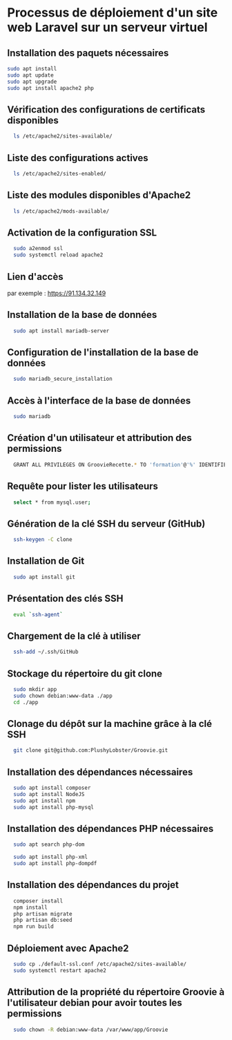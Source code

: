 # Processus de déploiement d'un site web Laravel sur un serveur virtuel

## Installation des paquets nécessaires
```bash
sudo apt install
sudo apt update
sudo apt upgrade
sudo apt install apache2 php
```

## Vérification des configurations de certificats disponibles
```bash
  ls /etc/apache2/sites-available/
```

## Liste des configurations actives

```bash
  ls /etc/apache2/sites-enabled/
```

## Liste des modules disponibles d'Apache2

```bash
  ls /etc/apache2/mods-available/
```

## Activation de la configuration SSL

```bash
  sudo a2enmod ssl
  sudo systemctl reload apache2
```

## Lien d'accès
par exemple : https://91.134.32.149

## Installation de la base de données
```bash
  sudo apt install mariadb-server
```

## Configuration de l'installation de la base de données
```bash
  sudo mariadb_secure_installation
```

## Accès à l'interface de la base de données
```bash
  sudo mariadb 
```
## Création d'un utilisateur et attribution des permissions
```bash
  GRANT ALL PRIVILEGES ON GroovieRecette.* TO 'formation'@'%' IDENTIFIED BY '';
```
## Requête pour lister les utilisateurs
```bash
  select * from mysql.user;
```

## Génération de la clé SSH du serveur (GitHub)
```bash
  ssh-keygen -C clone
```

## Installation de Git
```bash
  sudo apt install git
```

## Présentation des clés SSH
```bash
  eval `ssh-agent`
```

## Chargement de la clé à utiliser
```bash
  ssh-add ~/.ssh/GitHub
```
## Stockage du répertoire du git clone
```bash
  sudo mkdir app
  sudo chown debian:www-data ./app
  cd ./app
```
## Clonage du dépôt sur la machine grâce à la clé SSH
```bash
  git clone git@github.com:PlushyLobster/Groovie.git
```
## Installation des dépendances nécessaires
```bash
  sudo apt install composer
  sudo apt install NodeJS
  sudo apt install npm
  sudo apt install php-mysql
```
## Installation des dépendances PHP nécessaires
```bash
  sudo apt search php-dom
  ```

```bash
  sudo apt install php-xml
  sudo apt install php-dompdf
```
## Installation des dépendances du projet

```bash
  composer install
  npm install
  php artisan migrate
  php artisan db:seed
  npm run build
```
## Déploiement avec Apache2
```bash
  sudo cp ./default-ssl.conf /etc/apache2/sites-available/
  sudo systemctl restart apache2
```
## Attribution de la propriété du répertoire Groovie à l'utilisateur debian pour avoir toutes les permissions
```bash
  sudo chown -R debian:www-data /var/www/app/Groovie
```
